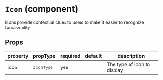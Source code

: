 # `Icon` (component)

Icons provide contextual clues to users to make it easier to recognize functionality
## Props
| property | propType | required | default | description |
|----------|----------|----------|---------|-------------|
|icon|`IconType`|yes||The type of icon to display|